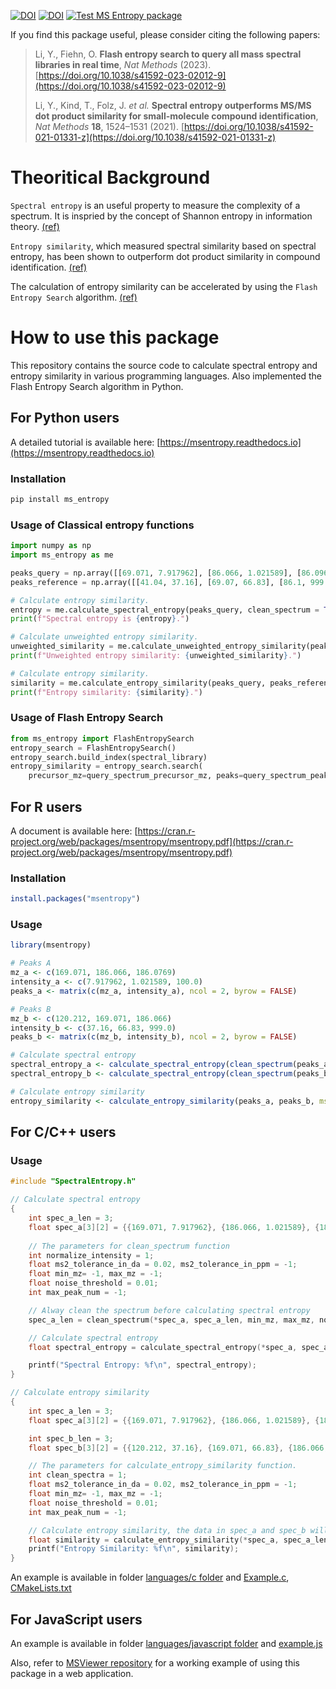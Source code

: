 [![DOI](https://zenodo.org/badge/232434019.svg)](https://zenodo.org/badge/latestdoi/232434019)
[![DOI](https://zenodo.org/badge/DOI/10.5281/zenodo.7972082.svg)](https://doi.org/10.5281/zenodo.7972082)
[![Test MS Entropy package](https://github.com/YuanyueLi/MSEntropy/actions/workflows/run_test.yml/badge.svg?branch=main)](https://github.com/YuanyueLi/MSEntropy/actions/workflows/run_test.yml)

If you find this package useful, please consider citing the following papers:

> Li, Y., Fiehn, O. **Flash entropy search to query all mass spectral libraries in real time**, _Nat Methods_ (2023). [https://doi.org/10.1038/s41592-023-02012-9](https://doi.org/10.1038/s41592-023-02012-9)
> 
> Li, Y., Kind, T., Folz, J. _et al._ **Spectral entropy outperforms MS/MS dot product similarity for small-molecule compound identification**, _Nat Methods_ **18**, 1524–1531 (2021). [https://doi.org/10.1038/s41592-021-01331-z](https://doi.org/10.1038/s41592-021-01331-z)

# Theoritical Background

`Spectral entropy` is an useful property to measure the complexity of a spectrum. It is inspried by the concept of Shannon entropy in information theory. [(ref)](https://doi.org/10.1038/s41592-021-01331-z)

`Entropy similarity`, which measured spectral similarity based on spectral entropy, has been shown to outperform dot product similarity in compound identification. [(ref)](https://doi.org/10.1038/s41592-021-01331-z)

The calculation of entropy similarity can be accelerated by using the `Flash Entropy Search` algorithm. [(ref)](https://doi.org/10.1038/s41592-023-02012-9)

# How to use this package

This repository contains the source code to calculate spectral entropy and entropy similarity in various programming languages. Also implemented the Flash Entropy Search algorithm in Python.

## For Python users

A detailed tutorial is available here: [https://msentropy.readthedocs.io](https://msentropy.readthedocs.io)

### Installation

```bash
pip install ms_entropy
```

### Usage of Classical entropy functions

```python
import numpy as np
import ms_entropy as me

peaks_query = np.array([[69.071, 7.917962], [86.066, 1.021589], [86.0969, 100.0]], dtype = np.float32)
peaks_reference = np.array([[41.04, 37.16], [69.07, 66.83], [86.1, 999.0]], dtype = np.float32)

# Calculate entropy similarity.
entropy = me.calculate_spectral_entropy(peaks_query, clean_spectrum = True, min_ms2_difference_in_da = 0.05)
print(f"Spectral entropy is {entropy}.")

# Calculate unweighted entropy similarity.
unweighted_similarity = me.calculate_unweighted_entropy_similarity(peaks_query, peaks_reference, ms2_tolerance_in_da = 0.05)
print(f"Unweighted entropy similarity: {unweighted_similarity}.")

# Calculate entropy similarity.
similarity = me.calculate_entropy_similarity(peaks_query, peaks_reference, ms2_tolerance_in_da = 0.05)
print(f"Entropy similarity: {similarity}.")
```

### Usage of Flash Entropy Search

```python
from ms_entropy import FlashEntropySearch
entropy_search = FlashEntropySearch()
entropy_search.build_index(spectral_library)
entropy_similarity = entropy_search.search(
    precursor_mz=query_spectrum_precursor_mz, peaks=query_spectrum_peaks)
```

## For R users

A document is available here: [https://cran.r-project.org/web/packages/msentropy/msentropy.pdf](https://cran.r-project.org/web/packages/msentropy/msentropy.pdf)

### Installation

```R
install.packages("msentropy")
```

### Usage

```R
library(msentropy)

# Peaks A
mz_a <- c(169.071, 186.066, 186.0769)
intensity_a <- c(7.917962, 1.021589, 100.0)
peaks_a <- matrix(c(mz_a, intensity_a), ncol = 2, byrow = FALSE)

# Peaks B
mz_b <- c(120.212, 169.071, 186.066)
intensity_b <- c(37.16, 66.83, 999.0)
peaks_b <- matrix(c(mz_b, intensity_b), ncol = 2, byrow = FALSE)

# Calculate spectral entropy
spectral_entropy_a <- calculate_spectral_entropy(clean_spectrum(peaks_a, min_ms2_difference_in_da = 0.02))
spectral_entropy_b <- calculate_spectral_entropy(clean_spectrum(peaks_b, min_ms2_difference_in_da = 0.02))

# Calculate entropy similarity
entropy_similarity <- calculate_entropy_similarity(peaks_a, peaks_b, ms2_tolerance_in_da = 0.02)
```

## For C/C++ users

### Usage

```C
#include "SpectralEntropy.h"

// Calculate spectral entropy
{
    int spec_a_len = 3;
    float spec_a[3][2] = {{169.071, 7.917962}, {186.066, 1.021589}, {186.0769, 100.0}};
    
    // The parameters for clean_spectrum function
    int normalize_intensity = 1;
    float ms2_tolerance_in_da = 0.02, ms2_tolerance_in_ppm = -1;
    float min_mz= -1, max_mz = -1;
    float noise_threshold = 0.01;
    int max_peak_num = -1;

    // Alway clean the spectrum before calculating spectral entropy
    spec_a_len = clean_spectrum(*spec_a, spec_a_len, min_mz, max_mz, noise_threshold, max_peak_num, ms2_tolerance_in_da, ms2_tolerance_in_ppm, max_peak_num, normalize_intensity);

    // Calculate spectral entropy
    float spectral_entropy = calculate_spectral_entropy(*spec_a, spec_a_len);

    printf("Spectral Entropy: %f\n", spectral_entropy);
}

// Calculate entropy similarity
{
    int spec_a_len = 3;
    float spec_a[3][2] = {{169.071, 7.917962}, {186.066, 1.021589}, {186.0769, 100.0}};

    int spec_b_len = 3;
    float spec_b[3][2] = {{120.212, 37.16}, {169.071, 66.83}, {186.066, 999.0}};

    // The parameters for calculate_entropy_similarity function.
    int clean_spectra = 1;
    float ms2_tolerance_in_da = 0.02, ms2_tolerance_in_ppm = -1;
    float min_mz= -1, max_mz = -1;
    float noise_threshold = 0.01;
    int max_peak_num = -1;

    // Calculate entropy similarity, the data in spec_a and spec_b will modified.
    float similarity = calculate_entropy_similarity(*spec_a, spec_a_len, *spec_b, spec_b_len, ms2_tolerance_in_da, ms2_tolerance_in_ppm, clean_spectra, min_mz, max_mz, noise_threshold, max_peak_num);
    printf("Entropy Similarity: %f\n", similarity);
}
```

An example is available in folder [languages/c folder](https://github.com/YuanyueLi/MSEntropy/tree/main/languages/c) and [Example.c](https://github.com/YuanyueLi/MSEntropy/blob/main/languages/c/Example.c), [CMakeLists.txt](https://github.com/YuanyueLi/MSEntropy/blob/main/languages/c/CMakeLists.txt)

## For JavaScript users

An example is available in folder [languages/javascript folder](https://github.com/YuanyueLi/MSEntropy/tree/main/languages/javascript) and [example.js](https://github.com/YuanyueLi/MSEntropy/blob/main/languages/javascript/example.js)

Also, refer to [MSViewer repository](https://github.com/YuanyueLi/MSViewer) for a working example of using this package in a web application.
